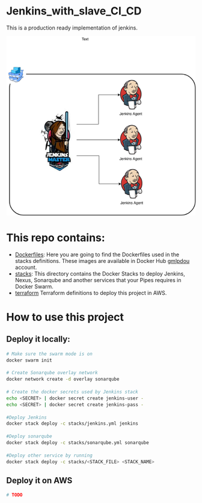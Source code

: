 Jenkins_with_slave_CI_CD
======

This is a production ready implementation of jenkins.

![Pipeline](/_docs/jenkins_with_slave_CI_CD.png?raw=true)

# This repo contains:

* [Dockerfiles](/Dockerfiles): Here you are going to find the Dockerfiles used in the stacks definitions. These images are available in Docker Hub [gmlpdou](https://hub.docker.com/r/gmlpdou) account.
* [stacks](/stacks): This directory contains the Docker Stacks to deploy Jenkins, Nexus, Sonarqube and another services that your Pipes requires in Docker Swarm.
* [terraform](/terraform) Terraform definitions to deploy this project in AWS.  

# How to use this project

## Deploy it locally:
```bash
# Make sure the swarm mode is on
docker swarm init

# Create Sonarqube overlay network
docker network create -d overlay sonarqube

# Create the docker secrets used by Jenkins stack
echo <SECRET> | docker secret create jenkins-user - 
echo <SECRET> | docker secret create jenkins-pass - 

#Deploy Jenkins
docker stack deploy -c stacks/jenkins.yml jenkins

#Deploy sonarqube
docker stack deploy -c stacks/sonarqube.yml sonarqube

#Deploy other service by running
docker stack deploy -c stacks/<STACK_FILE> <STACK_NAME>

```

## Deploy it on AWS

```bash
# TODO
```